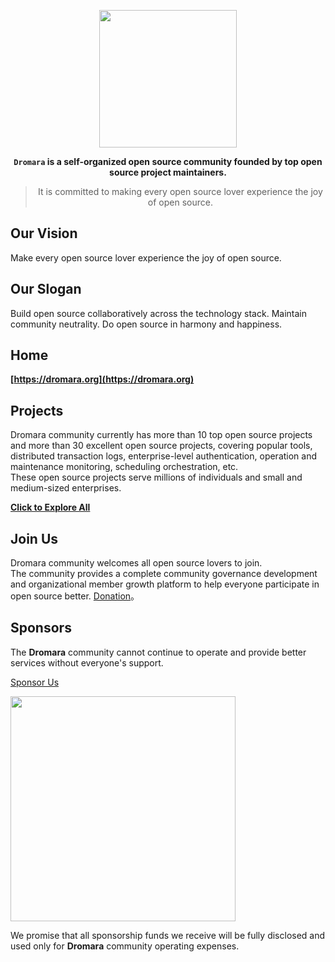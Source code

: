 <p align="center">
<img src="https://dromara.org/logo.svg" height="220"/>
</p>

<div align="center">

**`Dromara` is a self-organized open source community founded by top open source project maintainers.**

> It is committed to making every open source lover experience the joy of open source.

</div>

## Our Vision

Make every open source lover experience the joy of open source.

## Our Slogan

Build open source collaboratively across the technology stack. Maintain community neutrality. Do open source in harmony and happiness. 

## Home

**[https://dromara.org](https://dromara.org)**

## Projects

Dromara community currently has more than 10 top open source projects and more than 30 excellent open source projects, covering popular tools, distributed transaction logs, enterprise-level authentication, operation and maintenance monitoring, scheduling orchestration, etc.    
These open source projects serve millions of individuals and small and medium-sized enterprises.

**[Click to Explore All](https://github.com/orgs/dromara/repositories)**

## Join Us

Dromara community welcomes all open source lovers to join.    
The community provides a complete community governance development and organizational member growth platform to help everyone participate in open source better. [Donation](https://dromara.org/donation)。

## Sponsors

The **Dromara** community cannot continue to operate and provide better services without everyone's support.

[Sponsor Us](https://github.com/sponsors/dromara) 

<img src="https://dromara.org/assets/img/donation.webp" height="360">

We promise that all sponsorship funds we receive will be fully disclosed and used only for **Dromara** community operating expenses.
